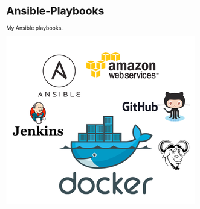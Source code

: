 # Ansible-Playbooks

My Ansible playbooks.

![screenshot](https://github.com/pipizhang/ansible-playbooks/blob/master/screenshots/00.png)
